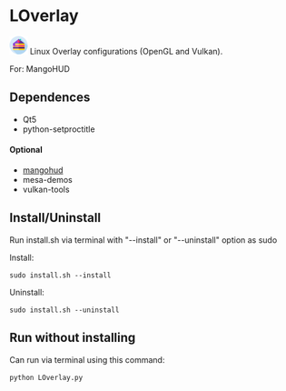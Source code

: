 
# LOverlay

![](res/cake-piece.png) Linux Overlay configurations (OpenGL and Vulkan).

For: MangoHUD

## Dependences 

- Qt5
- python-setproctitle

#### Optional

- [mangohud](https://github.com/flightlessmango/MangoHud)
- mesa-demos
- vulkan-tools



## Install/Uninstall
Run install.sh via terminal with "--install" or "--uninstall" option as sudo

Install:
```
sudo install.sh --install
```
Uninstall:
```
sudo install.sh --uninstall
```

## Run without installing
Can run via terminal using this command:
```
python LOverlay.py
```
